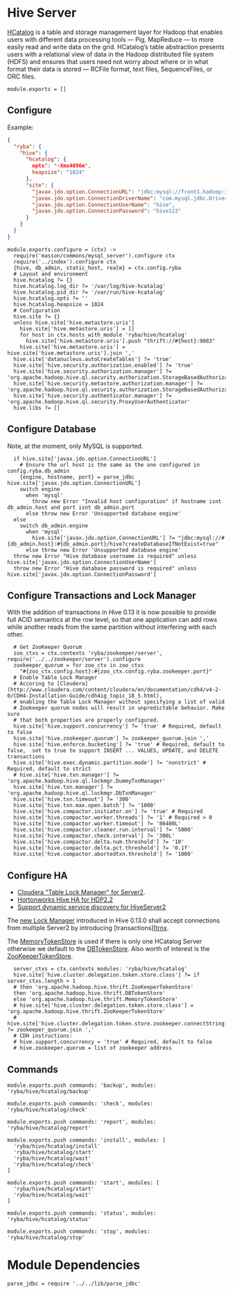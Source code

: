 
# Hive Server
[HCatalog](https://cwiki.apache.org/confluence/display/Hive/HCatalog+UsingHCat) is a table and storage management layer for Hadoop that enables users with different data processing tools — Pig, MapReduce — to more easily read and write data on the grid. HCatalog’s table abstraction presents users with a relational view of data in the Hadoop distributed file system (HDFS) and ensures that users need not worry about where or in what format their data is stored — RCFile format, text files, SequenceFiles, or ORC files.
    
    module.exports = []

## Configure

Example:

```json
{
  "ryba": {
    "hive": {
      "hcatalog": {
        opts": "-Xmx4096m",
        heapsize": "1024"
      },
      "site": {
        "javax.jdo.option.ConnectionURL": "jdbc:mysql://front1.hadoop:3306/hive?createDatabaseIfNotExist=true",
        "javax.jdo.option.ConnectionDriverName": "com.mysql.jdbc.Driver",
        "javax.jdo.option.ConnectionUserName": "hive",
        "javax.jdo.option.ConnectionPassword": "hive123"
      }
    }
  }
}
```

    module.exports.configure = (ctx) ->
      require('masson/commons/mysql_server').configure ctx
      require('../index').configure ctx
      {hive, db_admin, static_host, realm} = ctx.config.ryba
      # Layout and environment
      hive.hcatalog ?= {}
      hive.hcatalog.log_dir ?= '/var/log/hive-hcatalog'
      hive.hcatalog.pid_dir ?= '/var/run/hive-hcatalog'
      hive.hcatalog.opts ?= ''
      hive.hcatalog.heapsize = 1024
      # Configuration
      hive.site ?= {}
      unless hive.site['hive.metastore.uris']
        hive.site['hive.metastore.uris'] = []
        for host in ctx.hosts_with_module 'ryba/hive/hcatalog'
          hive.site['hive.metastore.uris'].push "thrift://#{host}:9083"
        hive.site['hive.metastore.uris'] = hive.site['hive.metastore.uris'].join ','
      hive.site['datanucleus.autoCreateTables'] ?= 'true'
      hive.site['hive.security.authorization.enabled'] ?= 'true'
      hive.site['hive.security.authorization.manager'] ?= 'org.apache.hadoop.hive.ql.security.authorization.StorageBasedAuthorizationProvider'
      hive.site['hive.security.metastore.authorization.manager'] ?= 'org.apache.hadoop.hive.ql.security.authorization.StorageBasedAuthorizationProvider'
      hive.site['hive.security.authenticator.manager'] ?= 'org.apache.hadoop.hive.ql.security.ProxyUserAuthenticator'
      hive.libs ?= []

## Configure Database

Note, at the moment, only MySQL is supported.

      if hive.site['javax.jdo.option.ConnectionURL']
        # Ensure the url host is the same as the one configured in config.ryba.db_admin
        {engine, hostname, port} = parse_jdbc hive.site['javax.jdo.option.ConnectionURL']
        switch engine
          when 'mysql'
            throw new Error "Invalid host configuration" if hostname isnt db_admin.host and port isnt db_admin.port
          else throw new Error 'Unsupported database engine'
      else
        switch db_admin.engine
          when 'mysql'
            hive.site['javax.jdo.option.ConnectionURL'] ?= "jdbc:mysql://#{db_admin.host}:#{db_admin.port}/hive?createDatabaseIfNotExist=true"
          else throw new Error 'Unsupported database engine'
      throw new Error "Hive database username is required" unless hive.site['javax.jdo.option.ConnectionUserName']
      throw new Error "Hive database password is required" unless hive.site['javax.jdo.option.ConnectionPassword']

## Configure Transactions and Lock Manager

With the addition of transactions in Hive 0.13 it is now possible to provide
full ACID semantics at the row level, so that one application can add rows while
another reads from the same partition without interfering with each other.

      # Get ZooKeeper Quorum
      zoo_ctxs = ctx.contexts 'ryba/zookeeper/server', require('../../zookeeper/server').configure
      zookeeper_quorum = for zoo_ctx in zoo_ctxs
        "#{zoo_ctx.config.host}:#{zoo_ctx.config.ryba.zookeeper.port}"
      # Enable Table Lock Manager
      # Accoring to [Cloudera](http://www.cloudera.com/content/cloudera/en/documentation/cdh4/v4-2-0/CDH4-Installation-Guide/cdh4ig_topic_18_5.html),
      # enabling the Table Lock Manager without specifying a list of valid
      # Zookeeper quorum nodes will result in unpredictable behavior. Make sure
      # that both properties are properly configured.
      hive.site['hive.support.concurrency'] ?= 'true' # Required, default to false
      hive.site['hive.zookeeper.quorum'] ?= zookeeper_quorum.join ','
      hive.site['hive.enforce.bucketing'] ?= 'true' # Required, default to false,  set to true to support INSERT ... VALUES, UPDATE, and DELETE transactions
      hive.site['hive.exec.dynamic.partition.mode'] ?= 'nonstrict' # Required, default to strict
      # hive.site['hive.txn.manager'] ?= 'org.apache.hadoop.hive.ql.lockmgr.DummyTxnManager'
      hive.site['hive.txn.manager'] ?= 'org.apache.hadoop.hive.ql.lockmgr.DbTxnManager'
      hive.site['hive.txn.timeout'] ?= '300'
      hive.site['hive.txn.max.open.batch'] ?= '1000'
      hive.site['hive.compactor.initiator.on'] ?= 'true' # Required
      hive.site['hive.compactor.worker.threads'] ?= '1' # Required > 0
      hive.site['hive.compactor.worker.timeout'] ?= '86400L'
      hive.site['hive.compactor.cleaner.run.interval'] ?= '5000'
      hive.site['hive.compactor.check.interval'] ?= '300L'
      hive.site['hive.compactor.delta.num.threshold'] ?= '10'
      hive.site['hive.compactor.delta.pct.threshold'] ?= '0.1f'
      hive.site['hive.compactor.abortedtxn.threshold'] ?= '1000'

## Configure HA

*   [Cloudera "Table Lock Manager" for Server2][ha_cdh5].
*   [Hortonworks Hive HA for HDP2.2][ha_hdp_2.2]
*   [Support dynamic service discovery for HiveServer2][HIVE-7935]

The [new Lock Manager][lock_mgr] introduced in Hive 0.13.0 shall accept
connections from multiple Server2 by introducing [transactions][[trnx].

The [MemoryTokenStore] is used if there is only one HCatalog Server otherwise we
default to the [DBTokenStore]. Also worth of interest is the
[ZooKeeperTokenStore].

      server_ctxs = ctx.contexts modules: 'ryba/hive/hcatalog'
      hive.site['hive.cluster.delegation.token.store.class'] ?= if server_ctxs.length > 1
      # then 'org.apache.hadoop.hive.thrift.ZooKeeperTokenStore'
      then 'org.apache.hadoop.hive.thrift.DBTokenStore'
      else 'org.apache.hadoop.hive.thrift.MemoryTokenStore'
      # hive.site['hive.cluster.delegation.token.store.class'] = 'org.apache.hadoop.hive.thrift.ZooKeeperTokenStore'
      # hive.site['hive.cluster.delegation.token.store.zookeeper.connectString'] ?= zookeeper_quorum.join ','
      # CDH instructions:
      # hive.support.concurrency = 'true' # Required, default to false
      # hive.zookeeper.quorum = list of zookeeper address

## Commands

    module.exports.push commands: 'backup', modules: 'ryba/hive/hcatalog/backup'

    module.exports.push commands: 'check', modules: 'ryba/hive/hcatalog/check'

    module.exports.push commands: 'report', modules: 'ryba/hive/hcatalog/report'

    module.exports.push commands: 'install', modules: [
      'ryba/hive/hcatalog/install'
      'ryba/hive/hcatalog/start'
      'ryba/hive/hcatalog/wait'
      'ryba/hive/hcatalog/check'
    ]

    module.exports.push commands: 'start', modules: [
      'ryba/hive/hcatalog/start'
      'ryba/hive/hcatalog/wait'
    ]

    module.exports.push commands: 'status', modules: 'ryba/hive/hcatalog/status'

    module.exports.push commands: 'stop', modules: 'ryba/hive/hcatalog/stop'

# Module Dependencies

    parse_jdbc = require '../../lib/parse_jdbc'

[HIVE-7935]: https://issues.apache.org/jira/browse/HIVE-7935
[ha_hdp_2.2]: http://docs.hortonworks.com/HDPDocuments/HDP2/HDP-2.2.0/Hadoop_HA_v22/ha_hive_metastore/index.html#Item1.1.2
[ha_cdh5]: http://www.cloudera.com/content/cloudera/en/documentation/core/latest/topics/admin_ha_hivemetastore.html#concept_jqx_zqk_dq_unique_1
[trnx]: https://cwiki.apache.org/confluence/display/Hive/Hive+Transactions#HiveTransactions-LockManager
[lock_mgr]: https://cwiki.apache.org/confluence/display/Hive/Hive+Transactions#HiveTransactions-LockManager
[MemoryTokenStore]: https://github.com/apache/hive/blob/trunk/shims/common/src/main/java/org/apache/hadoop/hive/thrift/MemoryTokenStore.java
[DBTokenStore]: https://github.com/apache/hive/blob/trunk/shims/common/src/main/java/org/apache/hadoop/hive/thrift/DBTokenStore.java
[ZooKeeperTokenStore]: https://github.com/apache/hive/blob/trunk/shims/common/src/main/java/org/apache/hadoop/hive/thrift/ZooKeeperTokenStore.java
